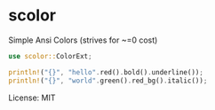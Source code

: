 # scolor

Simple Ansi Colors (strives for ~=0 cost)
```rust
use scolor::ColorExt;

println!("{}", "hello".red().bold().underline());
println!("{}", "world".green().red_bg().italic());
```

License: MIT
